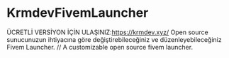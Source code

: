 # KrmdevFivemLauncher
ÜCRETLİ VERSİYON İÇİN ULAŞINIZ:https://krmdev.xyz/
Open source sunucunuzun ihtiyacına göre değiştirebileceğiniz ve düzenleyebileceğiniz Fivem Launcher. // A customizable open source fivem launcher.
